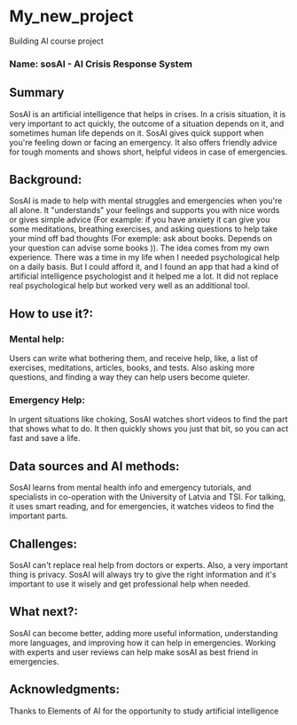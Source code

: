 # My_new_project
Building AI course project

### Name: sosAI - AI Crisis Response System

## Summary
SosAI is an artificial intelligence that helps in crises. In a crisis situation, it is very important to act quickly, the outcome of a situation depends on it, and sometimes human life depends on it. 
SosAI gives quick support when you're feeling down or facing an emergency. It also offers friendly advice for tough moments and shows short, helpful videos in case of emergencies.

## Background:
SosAI is made to help with mental struggles and emergencies when you're all alone. It "understands" your feelings and supports you with nice words or gives simple advice (For example: if you have anxiety it can give you some meditations, breathing exercises, and asking questions to help take your mind off bad thoughts (For exemple: ask about books. Depends on your question can advise some books )). 
The idea comes from my own experience. There was a time in my life when I needed psychological help on a daily basis. But I could afford it, and I found an app that had a kind of artificial intelligence psychologist and it helped me a lot. It did not replace real psychological help but worked very well as an additional tool.

## How to use it?:
### Mental help:
Users can write what bothering them, and receive help, like, a list of exercises, meditations, аrticles, books, and tests. Also asking more questions, and finding a way they can help users become quieter.
### Emergency Help:
In urgent situations like choking, SosAI watches short videos to find the part that shows what to do. It then quickly shows you just that bit, so you can act fast and save a life.

## Data sources and AI methods:
SosAI learns from mental health info and emergency tutorials, and specialists in co-operation with the University of Latvia and TSI. For talking, it uses smart reading, and for emergencies, it watches videos to find the important parts.

## Challenges:
SosAI can't replace real help from doctors or experts.
Also, a very important thing is privacy. 
SosAI will always try to give the right information and it's important to use it wisely and get professional help when needed.

## What next?:
SosAI can become better, adding more useful information, understanding more languages, and improving how it can help in emergencies. Working with experts and user reviews can help make sosAI as best friend in emergencies.

## Acknowledgments:
Thanks to Elements of AI for the opportunity to study artificial intelligence
